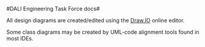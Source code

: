 #DALI Engineering Task Force docs#

All design diagrams are created/edited using the [Draw.IO](http://draw.io) online editor.

Some class diagrams may be created by UML-code alignment tools found in most IDEs.

